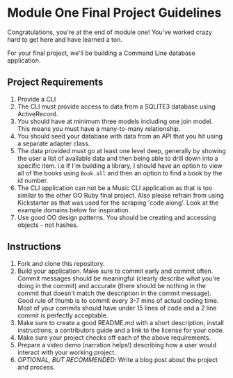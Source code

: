 # Module One Final Project Guidelines

Congratulations, you're at the end of module one! You've worked crazy hard to get here and have learned a ton.

For your final project, we'll be building a Command Line database application.

## Project Requirements

1. Provide a CLI
2. The CLI must provide access to data from a SQLITE3 database using ActiveRecord.
3. You should have at minimum three models including one join model. This means you must have a many-to-many relationship.
3. You should seed your database with data from an API that you hit using a separate adapter class.
4. The data provided must go at least one level deep, generally by showing the user a list of available data and then being able to drill down into a specific item. i.e If I'm building a library, I should have an option to view all of the books using `Book.all` and then an option to find a book by the id number.
5. The CLI application can not be a Music CLI application as that is too similar to the other OO Ruby final project. Also please refrain from using Kickstarter as that was used for the scraping 'code along'. Look at the example domains below for inspiration.
6. Use good OO design patterns. You should be creating and accessing objects - not hashes.

## Instructions

1. Fork and clone this repository. 
2. Build your application. Make sure to commit early and commit often. Commit messages should be meaningful (clearly describe what you're doing in the commit) and accurate (there should be nothing in the commit that doesn't match the description in the commit message). Good rule of thumb is to commit every 3-7 mins of actual coding time. Most of your commits should have under 15 lines of code and a 2 line commit is perfectly acceptable.
3. Make sure to create a good README.md with a short description, install instructions, a contributors guide and a link to the license for your code.
4. Make sure your project checks off each of the above requirements.
5. Prepare a video demo (narration helps!) describing how a user would interact with your working project.
6. *OPTIONAL, BUT RECOMMENDED*: Write a blog post about the project and process.
